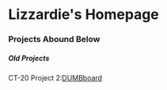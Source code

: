 <html>
	<body>
    	<h1>Lizzardie's Homepage</h1>
    	<h3>Projects Abound Below</h3>
    	<h5>Old Projects</h5>
	<p>CT-20 Project 2:<a href=”sketch.js”>DUMBboard</a></p>
	</body>
</html>

  

